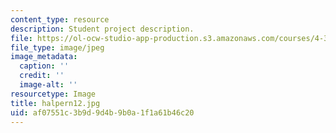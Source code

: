 ```yaml
---
content_type: resource
description: Student project description.
file: https://ol-ocw-studio-app-production.s3.amazonaws.com/courses/4-341-introduction-to-photography-fall-2002/af07551c3b9d9d4b9b0a1f1a61b46c20_halpern12.jpg
file_type: image/jpeg
image_metadata:
  caption: ''
  credit: ''
  image-alt: ''
resourcetype: Image
title: halpern12.jpg
uid: af07551c-3b9d-9d4b-9b0a-1f1a61b46c20
---
```

